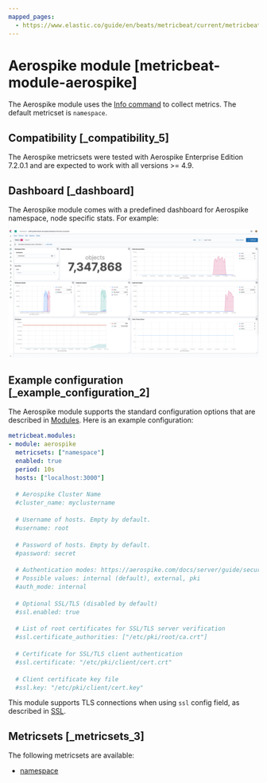 ```yaml
---
mapped_pages:
  - https://www.elastic.co/guide/en/beats/metricbeat/current/metricbeat-module-aerospike.html
---
```


# Aerospike module [metricbeat-module-aerospike]

The Aerospike module uses the [Info command](http://www.aerospike.com/docs/reference/info) to collect metrics. The default metricset is `namespace`.


## Compatibility [_compatibility_5]

The Aerospike metricsets were tested with Aerospike Enterprise Edition 7.2.0.1 and are expected to work with all versions >= 4.9.


## Dashboard [_dashboard]

The Aerospike module comes with a predefined dashboard for Aerospike namespace, node specific stats. For example:

![metricbeat aerospike overview](images/metricbeat-aerospike-overview.png)


## Example configuration [_example_configuration_2]

The Aerospike module supports the standard configuration options that are described in [Modules](/reference/metricbeat/configuration-metricbeat.md). Here is an example configuration:

```yaml
metricbeat.modules:
- module: aerospike
  metricsets: ["namespace"]
  enabled: true
  period: 10s
  hosts: ["localhost:3000"]

  # Aerospike Cluster Name
  #cluster_name: myclustername

  # Username of hosts. Empty by default.
  #username: root

  # Password of hosts. Empty by default.
  #password: secret

  # Authentication modes: https://aerospike.com/docs/server/guide/security/access-control
  # Possible values: internal (default), external, pki
  #auth_mode: internal

  # Optional SSL/TLS (disabled by default)
  #ssl.enabled: true

  # List of root certificates for SSL/TLS server verification
  #ssl.certificate_authorities: ["/etc/pki/root/ca.crt"]

  # Certificate for SSL/TLS client authentication
  #ssl.certificate: "/etc/pki/client/cert.crt"

  # Client certificate key file
  #ssl.key: "/etc/pki/client/cert.key"
```

This module supports TLS connections when using `ssl` config field, as described in [SSL](/reference/metricbeat/configuration-ssl.md).


## Metricsets [_metricsets_3]

The following metricsets are available:

* [namespace](/reference/metricbeat/metricbeat-metricset-aerospike-namespace.md)


